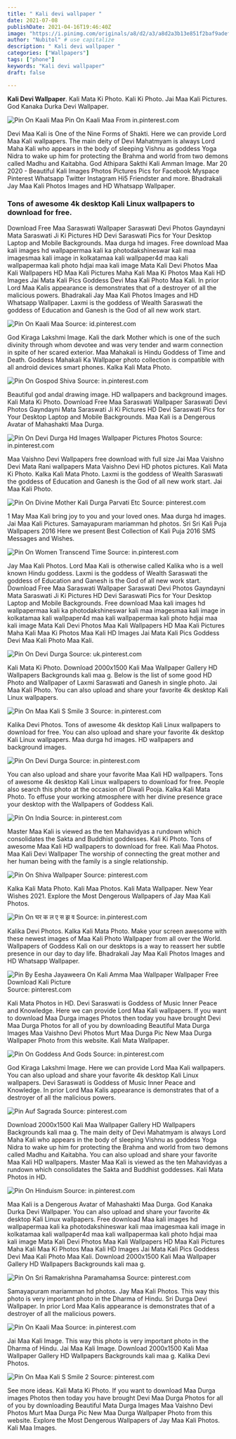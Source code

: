 ```yaml
---
title: " Kali devi wallpaper "
date: 2021-07-08
publishDate: 2021-04-16T19:46:40Z
image: "https://i.pinimg.com/originals/a8/d2/a3/a8d2a3b13e851f2baf9adefb8c0d8da5.jpg"
author: "Nubitol" # use capitalize
description: " Kali devi wallpaper "
categories: ["Wallpapers"]
tags: ["phone"]
keywords: "Kali devi wallpaper"
draft: false

---
```



**Kali Devi Wallpaper**. Kali Mata Ki Photo. Kali Ki Photo. Jai Maa Kali Pictures. God Kanaka Durka Devi Wallpaper.

![Pin On Kaali Maa](https://i.pinimg.com/736x/22/ad/a0/22ada04fde4f22e672f5d90ba3ac2b55.jpg "Pin On Kaali Maa")
Pin On Kaali Maa From in.pinterest.com


Devi Maa Kali is One of the Nine Forms of Shakti. Here we can provide Lord Maa Kali wallpapers. The main deity of Devi Mahatmyam is always Lord Maha Kali who appears in the body of sleeping Vishnu as goddess Yoga Nidra to wake up him for protecting the Brahma and world from two demons called Madhu and Kaitabha. God Athipara Sakthi Kali Amman Image. Mar 20 2020 - Beautiful Kali Images Photos Pictures Pics for Facebook Myspace Pinterest Whatsapp Twitter Instagram Hi5 Friendster and more. Bhadrakali Jay Maa Kali Photos Images and HD Whatsapp Wallpaper.

### Tons of awesome 4k desktop Kali Linux wallpapers to download for free.

Download Free Maa Saraswati Wallpaper Saraswati Devi Photos Gayndayni Mata Saraswati Ji Ki Pictures HD Devi Saraswati Pics for Your Desktop Laptop and Mobile Backgrounds. Maa durga hd images. Free download Maa kali images hd wallpapermaa kali ka photodakshineswar kali maa imagesmaa kali image in kolkatamaa kali wallpaper4d maa kali wallpapermaa kali photo hdjai maa kali image Mata Kali Devi Photos Maa Kali Wallpapers HD Maa Kali Pictures Maha Kali Maa Ki Photos Maa Kali HD Images Jai Mata Kali Pics Goddess Devi Maa Kali Photo Maa Kali. In prior Lord Maa Kalis appearance is demonstrates that of a destroyer of all the malicious powers. Bhadrakali Jay Maa Kali Photos Images and HD Whatsapp Wallpaper. Laxmi is the goddess of Wealth Saraswati the goddess of Education and Ganesh is the God of all new work start.


![Pin On Kaali Maa](https://i.pinimg.com/originals/88/c6/53/88c65388a5bf52c0cc6b46502ec0d650.jpg "Pin On Kaali Maa")
Source: id.pinterest.com

God Kiraga Lakshmi Image. Kali the dark Mother which is one of the such divinity through whom devotee and was very tender and warm connection in spite of her scared exterior. Maa Mahakali is Hindu Goddess of Time and Death. Goddess Mahakali Ka Wallpaper photo collection is compatible with all android devices smart phones. Kalka Kali Mata Photo.

![Pin On Gospod Shiva](https://i.pinimg.com/originals/34/76/34/3476340451cb0c1f46fdcbbb87092bee.jpg "Pin On Gospod Shiva")
Source: in.pinterest.com

Beautiful god andal drawing image. HD wallpapers and background images. Kali Mata Ki Photo. Download Free Maa Saraswati Wallpaper Saraswati Devi Photos Gayndayni Mata Saraswati Ji Ki Pictures HD Devi Saraswati Pics for Your Desktop Laptop and Mobile Backgrounds. Maa Kali is a Dengerous Avatar of Mahashakti Maa Durga.

![Pin On Devi Durga Hd Images Wallpaper Pictures Photos](https://i.pinimg.com/originals/ad/a7/1f/ada71f592949868f4717af3910a0406a.png "Pin On Devi Durga Hd Images Wallpaper Pictures Photos")
Source: in.pinterest.com

Maa Vaishno Devi Wallpapers free download with full size Jai Maa Vaishno Devi Mata Rani wallpapers Mata Vaishno Devi HD photos pictures. Kali Mata Ki Photo. Kalka Kali Mata Photo. Laxmi is the goddess of Wealth Saraswati the goddess of Education and Ganesh is the God of all new work start. Jai Maa Kali Photo.

![Pin On Divine Mother Kali Durga Parvati Etc](https://i.pinimg.com/originals/2a/b9/16/2ab916611cb11d8a9ad6be2d279253c7.jpg "Pin On Divine Mother Kali Durga Parvati Etc")
Source: pinterest.com

1 May Maa Kali bring joy to you and your loved ones. Maa durga hd images. Jai Maa Kali Pictures. Samayapuram mariamman hd photos. Sri Sri Kali Puja Wallpapers 2016 Here we present Best Collection of Kali Puja 2016 SMS Messages and Wishes.

![Pin On Women Transcend Time](https://i.pinimg.com/originals/24/ee/cf/24eecf22c112df7a1d551a3c32440a0d.jpg "Pin On Women Transcend Time")
Source: in.pinterest.com

Jay Maa Kali Photos. Lord Maa Kali is otherwise called Kalika who is a well known Hindu goddess. Laxmi is the goddess of Wealth Saraswati the goddess of Education and Ganesh is the God of all new work start. Download Free Maa Saraswati Wallpaper Saraswati Devi Photos Gayndayni Mata Saraswati Ji Ki Pictures HD Devi Saraswati Pics for Your Desktop Laptop and Mobile Backgrounds. Free download Maa kali images hd wallpapermaa kali ka photodakshineswar kali maa imagesmaa kali image in kolkatamaa kali wallpaper4d maa kali wallpapermaa kali photo hdjai maa kali image Mata Kali Devi Photos Maa Kali Wallpapers HD Maa Kali Pictures Maha Kali Maa Ki Photos Maa Kali HD Images Jai Mata Kali Pics Goddess Devi Maa Kali Photo Maa Kali.

![Pin On Devi Durga](https://i.pinimg.com/564x/bb/c1/71/bbc17121b6c3e89eb44f642dc4acbb1d.jpg "Pin On Devi Durga")
Source: uk.pinterest.com

Kali Mata Ki Photo. Download 2000x1500 Kali Maa Wallpaper Gallery HD Wallpapers Backgrounds kali maa g. Below is the list of some good HD Photo and Wallpaper of Laxmi Saraswati and Ganesh in single photo. Jai Maa Kali Photo. You can also upload and share your favorite 4k desktop Kali Linux wallpapers.

![Pin On Maa Kali S Smile 3](https://i.pinimg.com/736x/bc/03/4d/bc034dee09928259a5802c76ad806c09.jpg "Pin On Maa Kali S Smile 3")
Source: in.pinterest.com

Kalika Devi Photos. Tons of awesome 4k desktop Kali Linux wallpapers to download for free. You can also upload and share your favorite 4k desktop Kali Linux wallpapers. Maa durga hd images. HD wallpapers and background images.

![Pin On Devi Durga](https://i.pinimg.com/736x/0a/11/54/0a115476cb5a370a1f4b9247bb256b95.jpg "Pin On Devi Durga")
Source: in.pinterest.com

You can also upload and share your favorite Maa Kali HD wallpapers. Tons of awesome 4k desktop Kali Linux wallpapers to download for free. People also search this photo at the occasion of Diwali Pooja. Kalka Kali Mata Photo. To effuse your working atmosphere with her divine presence grace your desktop with the Wallpapers of Goddess Kali.

![Pin On India](https://i.pinimg.com/originals/dc/87/11/dc8711c2c38b2289625e5950027c3ae3.jpg "Pin On India")
Source: in.pinterest.com

Master Maa Kali is viewed as the ten Mahavidyas a rundown which consolidates the Sakta and Buddhist goddesses. Kali Ki Photo. Tons of awesome Maa Kali HD wallpapers to download for free. Kali Maa Photos. Maa Kali Devi Wallpaper The worship of connecting the great mother and her human being with the family is a single relationship.

![Pin On Shiva Wallpaper](https://i.pinimg.com/originals/57/d5/eb/57d5eb60913e8b5b6b08cc1c5341abd0.jpg "Pin On Shiva Wallpaper")
Source: pinterest.com

Kalka Kali Mata Photo. Kali Maa Photos. Kali Mata Wallpaper. New Year Wishes 2021. Explore the Most Dengerous Wallpapers of Jay Maa Kali Photos.

![Pin On घर क ल ए स झ व](https://i.pinimg.com/originals/70/99/81/7099818049a22ebf37704d599ba8663d.jpg "Pin On घर क ल ए स झ व")
Source: in.pinterest.com

Kalika Devi Photos. Kalka Kali Mata Photo. Make your screen awesome with these newest images of Maa Kali Photo Wallpaper from all over the World. Wallpapers of Goddess Kali on our desktops is a way to reassert her subtle presence in our day to day life. Bhadrakali Jay Maa Kali Photos Images and HD Whatsapp Wallpaper.

![Pin By Eesha Jayaweera On Kali Amma Maa Wallpaper Wallpaper Free Download Kali Picture](https://i.pinimg.com/originals/07/b9/73/07b97333f25eebe33ff5f637141a2525.jpg "Pin By Eesha Jayaweera On Kali Amma Maa Wallpaper Wallpaper Free Download Kali Picture")
Source: pinterest.com

Kali Mata Photos in HD. Devi Saraswati is Goddess of Music Inner Peace and Knowledge. Here we can provide Lord Maa Kali wallpapers. If you want to download Maa Durga images Photos then today you have brought Devi Maa Durga Photos for all of you by downloading Beautiful Mata Durga Images Maa Vaishno Devi Photos Murt Maa Durga Pic New Maa Durga Wallpaper Photo from this website. Kali Mata Wallpaper.

![Pin On Goddess And Gods](https://i.pinimg.com/236x/fd/5d/aa/fd5daaeac1101bea641bbedc2f094022.jpg "Pin On Goddess And Gods")
Source: in.pinterest.com

God Kiraga Lakshmi Image. Here we can provide Lord Maa Kali wallpapers. You can also upload and share your favorite 4k desktop Kali Linux wallpapers. Devi Saraswati is Goddess of Music Inner Peace and Knowledge. In prior Lord Maa Kalis appearance is demonstrates that of a destroyer of all the malicious powers.

![Pin Auf Sagrada](https://i.pinimg.com/originals/96/46/a5/9646a57b6997903553965599300565ba.jpg "Pin Auf Sagrada")
Source: pinterest.com

Download 2000x1500 Kali Maa Wallpaper Gallery HD Wallpapers Backgrounds kali maa g. The main deity of Devi Mahatmyam is always Lord Maha Kali who appears in the body of sleeping Vishnu as goddess Yoga Nidra to wake up him for protecting the Brahma and world from two demons called Madhu and Kaitabha. You can also upload and share your favorite Maa Kali HD wallpapers. Master Maa Kali is viewed as the ten Mahavidyas a rundown which consolidates the Sakta and Buddhist goddesses. Kali Mata Photos in HD.

![Pin On Hinduism](https://i.pinimg.com/originals/db/9f/8f/db9f8f8bee0bb08a455f0334eda9c388.jpg "Pin On Hinduism")
Source: in.pinterest.com

Maa Kali is a Dengerous Avatar of Mahashakti Maa Durga. God Kanaka Durka Devi Wallpaper. You can also upload and share your favorite 4k desktop Kali Linux wallpapers. Free download Maa kali images hd wallpapermaa kali ka photodakshineswar kali maa imagesmaa kali image in kolkatamaa kali wallpaper4d maa kali wallpapermaa kali photo hdjai maa kali image Mata Kali Devi Photos Maa Kali Wallpapers HD Maa Kali Pictures Maha Kali Maa Ki Photos Maa Kali HD Images Jai Mata Kali Pics Goddess Devi Maa Kali Photo Maa Kali. Download 2000x1500 Kali Maa Wallpaper Gallery HD Wallpapers Backgrounds kali maa g.

![Pin On Sri Ramakrishna Paramahamsa](https://i.pinimg.com/originals/95/45/12/954512387b917bab432450b9914c3ee4.jpg "Pin On Sri Ramakrishna Paramahamsa")
Source: pinterest.com

Samayapuram mariamman hd photos. Jay Maa Kali Photos. This way this photo is very important photo in the Dharma of Hindu. Sri Durga Devi Wallpaper. In prior Lord Maa Kalis appearance is demonstrates that of a destroyer of all the malicious powers.

![Pin On Kaali Maa](https://i.pinimg.com/736x/22/ad/a0/22ada04fde4f22e672f5d90ba3ac2b55.jpg "Pin On Kaali Maa")
Source: in.pinterest.com

Jai Maa Kali Image. This way this photo is very important photo in the Dharma of Hindu. Jai Maa Kali Image. Download 2000x1500 Kali Maa Wallpaper Gallery HD Wallpapers Backgrounds kali maa g. Kalika Devi Photos.

![Pin On Maa Kali S Smile 2](https://i.pinimg.com/originals/a8/d2/a3/a8d2a3b13e851f2baf9adefb8c0d8da5.jpg "Pin On Maa Kali S Smile 2")
Source: pinterest.com

See more ideas. Kali Mata Ki Photo. If you want to download Maa Durga images Photos then today you have brought Devi Maa Durga Photos for all of you by downloading Beautiful Mata Durga Images Maa Vaishno Devi Photos Murt Maa Durga Pic New Maa Durga Wallpaper Photo from this website. Explore the Most Dengerous Wallpapers of Jay Maa Kali Photos. Kali Maa Images.

